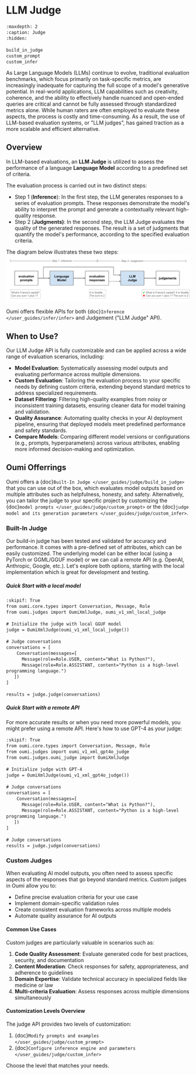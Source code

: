 # LLM Judge

```{toctree}
:maxdepth: 2
:caption: Judge
:hidden:

build_in_judge
custom_prompt
custom_infer
```

As Large Language Models (LLMs) continue to evolve, traditional evaluation benchmarks, which focus primarily on task-specific metrics, are increasingly inadequate for capturing the full scope of a model's generative potential. In real-world applications, LLM capabilities such as creativity, coherence, and the ability to effectively handle nuanced and open-ended queries are critical and cannot be fully assessed through standardized metrics alone. While human raters are often employed to evaluate these aspects, the process is costly and time-consuming. As a result, the use of LLM-based evaluation systems, or "LLM judges", has gained traction as a more scalable and efficient alternative.

## Overview

In LLM-based evaluations, an **LLM Judge** is utilized to assess the performance of a language **Language Model** according to a predefined set of criteria.

The evaluation process is carried out in two distinct steps:

- Step 1 (**Inference**): In the first step, the LLM generates responses to a series of evaluation prompts. These responses demonstrate the model's ability to interpret the prompt and generate a contextually relevant high-quality response.
- Step 2 (**Judgments)**: In the second step, the LLM Judge evaluates the quality of the generated responses. The result is a set of judgments that quantify the model's performance, according to the specified evaluation criteria.

The diagram below illustrates these two steps:
![Judge Figure](./figures/judge_figure.svg)

Oumi offers flexible APIs for both {doc}`Inference </user_guides/infer/infer>` and Judgement ("LLM Judge" API).

## When to Use?

Our LLM Judge API is fully customizable and can be applied across a wide range of evaluation scenarios, including:

- **Model Evaluation**: Systematically assessing model outputs and evaluating performance across multiple dimensions.
- **Custom Evaluation**: Tailoring the evaluation process to your specific needs by defining custom criteria, extending beyond standard metrics to address specialized requirements.
- **Dataset Filtering**: Filtering high-quality examples from noisy or inconsistent training datasets, ensuring cleaner data for model training and validation.
- **Quality Assurance**: Automating quality checks in your AI deployment pipeline, ensuring that deployed models meet predefined performance and safety standards.
- **Compare Models**: Comparing different model versions or configurations (e.g., prompts, hyperparameters) across various attributes, enabling more informed decision-making and optimization.


## Oumi Offerrings

Oumi offers a {doc}`Built-In Judge </user_guides/judge/build_in_judge>` that you can use out of the box, which evaluates model outputs based on multiple attributes such as helpfulness, honesty, and safety. Alternatively, you can tailor the judge to your specific project by customizing the {doc}`model prompts </user_guides/judge/custom_prompt>` or the {doc}`judge model and its generation parameters </user_guides/judge/custom_infer>`.

### Built-In Judge

Our build-in judge has been tested and validated for accuracy and performance. It comes with a pre-defined set of attributes, which can be easily customized. The underlying model can be either local (using a PyTorch or GGML/GGUF model) or we can call a remote API (e.g. OpenAI, Anthropic, Google, etc.). Let's explore both options, starting with the local implementation which is great for development and testing.

##### Quick Start with a local model

```{testcode} python
:skipif: True
from oumi.core.types import Conversation, Message, Role
from oumi.judges import OumiXmlJudge, oumi_v1_xml_local_judge

# Initialize the judge with local GGUF model
judge = OumiXmlJudge(oumi_v1_xml_local_judge())

# Judge conversations
conversations = [
    Conversation(messages=[
      Message(role=Role.USER, content="What is Python?"),
      Message(role=Role.ASSISTANT, content="Python is a high-level programming language.")
   ])
]

results = judge.judge(conversations)
```

##### Quick Start with a remote API

For more accurate results or when you need more powerful models, you might prefer using a remote API. Here's how to use GPT-4 as your judge:

```{testcode} python
:skipif: True
from oumi.core.types import Conversation, Message, Role
from oumi.judges import oumi_v1_xml_gpt4o_judge
from oumi.judges.oumi_judge import OumiXmlJudge

# Initialize judge with GPT-4
judge = OumiXmlJudge(oumi_v1_xml_gpt4o_judge())

# Judge conversations
conversations = [
    Conversation(messages=[
      Message(role=Role.USER, content="What is Python?"),
      Message(role=Role.ASSISTANT, content="Python is a high-level programming language.")
   ])
]

# Judge conversations
results = judge.judge(conversations)
```

### Custom Judges

When evaluating AI model outputs, you often need to assess specific aspects of the responses that go beyond standard metrics. Custom judges in Oumi allow you to:

- Define precise evaluation criteria for your use case
- Implement domain-specific validation rules
- Create consistent evaluation frameworks across multiple models
- Automate quality assurance for AI outputs

#### Common Use Cases

Custom judges are particularly valuable in scenarios such as:

1. **Code Quality Assessment**: Evaluate generated code for best practices, security, and documentation
2. **Content Moderation**: Check responses for safety, appropriateness, and adherence to guidelines
3. **Domain Expertise**: Validate technical accuracy in specialized fields like medicine or law
4. **Multi-criteria Evaluation**: Assess responses across multiple dimensions simultaneously

#### Customization Levels Overview

The judge API provides two levels of customization:

1. {doc}`Modify prompts and examples </user_guides/judge/custom_prompt>`
2. {doc}`Configure inference engine and parameters </user_guides/judge/custom_infer>`

Choose the level that matches your needs.

<!--

## API Reference

Complete documentation for key classes:

- {py:class}`~oumi.judges.base_judge.BaseJudge`: Abstract base class for judge implementations
- {py:class}`~oumi.core.configs.JudgeConfig`: Configuration container and validator
- {py:class}`~oumi.core.types.conversation.TemplatedMessage`: Base class for structured messages
- {py:class}`~oumi.core.configs.JudgeAttribute`: Defines evaluation criteria and examples

For detailed method signatures and usage examples, see the API Documentation.

-->

